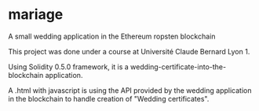 # mariage
A small wedding application in the Ethereum ropsten blockchain   

This project was done under a course at Université Claude Bernard Lyon 1.  

Using Solidity 0.5.0 framework, it is a wedding-certificate-into-the-blockchain application.  

A .html with javascript is using the API provided by the wedding application in the blockchain to handle creation of "Wedding certificates".  
